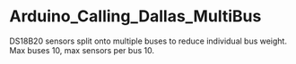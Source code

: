 # Arduino_Calling_Dallas_MultiBus
DS18B20 sensors split onto multiple buses to reduce individual bus weight. Max buses 10, max sensors per bus 10.
